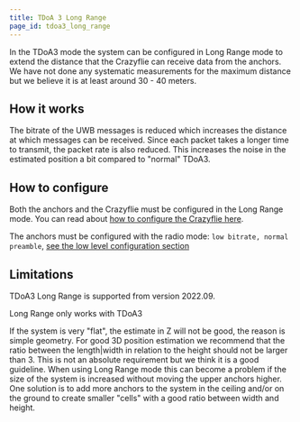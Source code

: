 ```yaml
---
title: TDoA 3 Long Range
page_id: tdoa3_long_range
---
```

In the TDoA3 mode the system can be configured in Long Range mode to extend the distance that the Crazyflie can
receive data from the anchors. We have not done any systematic measurements for the maximum distance but we believe
it is at least around 30 - 40 meters.

## How it works

The bitrate of the UWB messages is reduced which increases the distance at which messages can be received. Since each
packet takes a longer time to transmit, the packet rate is also reduced. This increases the noise in the estimated
position a bit compared to "normal" TDoA3.

## How to configure

Both the anchors and the Crazyflie must be configured in the Long Range mode. You can read about [how to configure the
Crazyflie here](https://www.bitcraze.io/documentation/repository/crazyflie-firmware/master/userguides/configuration/tdoa3-long-range-config).

The anchors must be configured with the radio mode: `low bitrate, normal preamble`, [see the low level configuration section](/docs/development/anchor-low-level-config)

## Limitations

TDoA3 Long Range is supported from version 2022.09.

Long Range only works with TDoA3

If the system is very "flat", the estimate in Z will not be good, the reason is simple geometry.
For good 3D position estimation we recommend that the ratio between the length|width in relation to the height should
not be larger than 3. This is not an absolute requirement but we think it is a good guideline.
When using Long Range mode this can become a problem if the size of the system is increased without moving the
upper anchors higher. One solution is to add more anchors to the system in the ceiling and/or on the ground to create
smaller "cells" with a good ratio between width and height.
